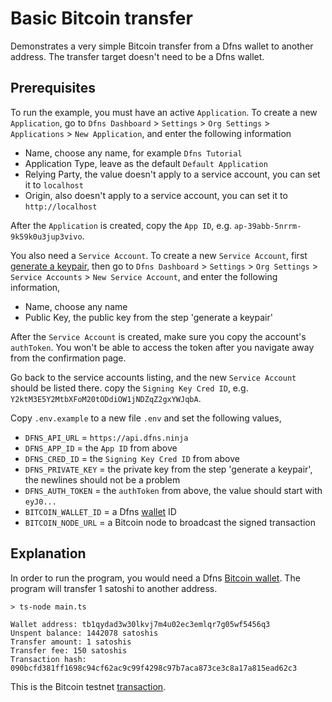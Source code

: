 # Basic Bitcoin transfer

Demonstrates a very simple Bitcoin transfer from a Dfns wallet to another address. The transfer target doesn't need to be a Dfns wallet.

## Prerequisites

To run the example, you must have an active `Application`. To create a new `Application`, go to `Dfns Dashboard` > `Settings` > `Org Settings` > `Applications` > `New Application`, and enter the following information

- Name, choose any name, for example `Dfns Tutorial`
- Application Type, leave as the default `Default Application`
- Relying Party, the value doesn't apply to a service account, you can set it to `localhost`
- Origin, also doesn't apply to a service account, you can set it to `http://localhost`

After the `Application` is created, copy the `App ID`, e.g. `ap-39abb-5nrrm-9k59k0u3jup3vivo`.

You also need a `Service Account`. To create a new `Service Account`, first [generate a keypair](https://docs.dfns.co/dfns-docs/advanced-topics/authentication/credentials/generate-a-key-pair), then go to `Dfns Dashboard` > `Settings` > `Org Settings` > `Service Accounts` > `New Service Account`, and enter the following information,

- Name, choose any name
- Public Key, the public key from the step 'generate a keypair'

After the `Service Account` is created, make sure you copy the account's `authToken`. You won't be able to access the token after you navigate away from the confirmation page.

Go back to the service accounts listing, and the new `Service Account` should be listed there. copy the `Signing Key Cred ID`, e.g. `Y2ktM3E5Y2MtbXFoM20tODdiOW1jNDZqZ2gxYWJqbA`.

Copy `.env.example` to a new file `.env` and set the following values,

- `DFNS_API_URL` = `https://api.dfns.ninja`
- `DFNS_APP_ID` = the `App ID` from above
- `DFNS_CRED_ID` = the `Signing Key Cred ID` from above
- `DFNS_PRIVATE_KEY` = the private key from the step 'generate a keypair', the newlines should not be a problem
- `DFNS_AUTH_TOKEN` = the `authToken` from above, the value should start with `eyJ0...`
- `BITCOIN_WALLET_ID` = a Dfns [wallet](https://docs.dfns.co/dfns-docs/api-docs/beta-wallets-api-and-nfts/create-wallet) ID
- `BITCOIN_NODE_URL` = a Bitcoin node to broadcast the signed transaction

## Explanation

In order to run the program, you would need a Dfns [Bitcoin wallet](https://blockstream.info/testnet/address/tb1qydad3w30lkvj7m4u02ec3emlqr7g05wf5456q3). The program will transfer 1 satoshi to another address.

```shell
> ts-node main.ts

Wallet address: tb1qydad3w30lkvj7m4u02ec3emlqr7g05wf5456q3
Unspent balance: 1442078 satoshis
Transfer amount: 1 satoshis
Transfer fee: 150 satoshis
Transaction hash: 090bcfd381ff1698c94cf62ac9c99f4298c97b7aca873ce3c8a17a815ead62c3
```

This is the Bitcoin testnet [transaction](https://blockstream.info/testnet/tx/090bcfd381ff1698c94cf62ac9c99f4298c97b7aca873ce3c8a17a815ead62c3).
